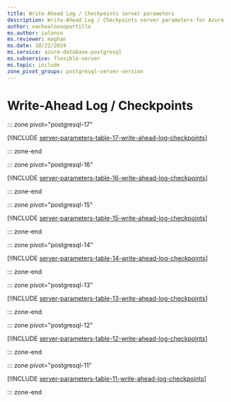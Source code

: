 ```yaml
---
title: Write-Ahead Log / Checkpoints server parameters
description: Write-Ahead Log / Checkpoints server parameters for Azure Database for PostgreSQL - Flexible Server.
author: nachoalonsoportillo
ms.author: ialonso
ms.reviewer: maghan
ms.date: 10/22/2024
ms.service: azure-database-postgresql
ms.subservice: flexible-server
ms.topic: include
zone_pivot_groups: postgresql-server-version
---
```

# Write-Ahead Log / Checkpoints


::: zone pivot="postgresql-17"

[!INCLUDE [server-parameters-table-17-write-ahead-log-checkpoints](./includes/server-parameters-table-17-write-ahead-log-checkpoints.md)]

::: zone-end


::: zone pivot="postgresql-16"

[!INCLUDE [server-parameters-table-16-write-ahead-log-checkpoints](./includes/server-parameters-table-16-write-ahead-log-checkpoints.md)]

::: zone-end


::: zone pivot="postgresql-15"

[!INCLUDE [server-parameters-table-15-write-ahead-log-checkpoints](./includes/server-parameters-table-15-write-ahead-log-checkpoints.md)]

::: zone-end


::: zone pivot="postgresql-14"

[!INCLUDE [server-parameters-table-14-write-ahead-log-checkpoints](./includes/server-parameters-table-14-write-ahead-log-checkpoints.md)]

::: zone-end


::: zone pivot="postgresql-13"

[!INCLUDE [server-parameters-table-13-write-ahead-log-checkpoints](./includes/server-parameters-table-13-write-ahead-log-checkpoints.md)]

::: zone-end


::: zone pivot="postgresql-12"

[!INCLUDE [server-parameters-table-12-write-ahead-log-checkpoints](./includes/server-parameters-table-12-write-ahead-log-checkpoints.md)]

::: zone-end


::: zone pivot="postgresql-11"

[!INCLUDE [server-parameters-table-11-write-ahead-log-checkpoints](./includes/server-parameters-table-11-write-ahead-log-checkpoints.md)]

::: zone-end


